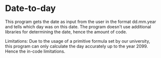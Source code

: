 # Date-to-day

This program gets the date as input from the user in the format dd.mm.year and tells which day was on this date. The program doesn't use additional libraries for determining the date, hence the amount of code.

Limitations: Due to the usage of a primitive formula set by our university, this program can only calculate the day accurately up to the year 2099. 
Hence the in-code limitations.

